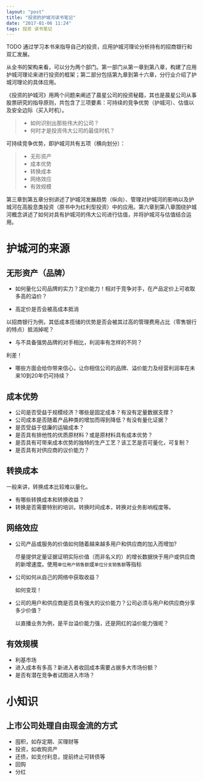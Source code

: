 ```yaml
---
layout: "post"
title: "投资的护城河读书笔记"
date: "2017-01-06 11:24"
tags: 投资 读书笔记
---
```


TODO 通过学习本书来指导自己的投资，应用护城河理论分析持有的招商银行和双汇发展。

从全书的架构来看，可以分为两个部门。第一部门从第一章到第八章，构建了应用护城河理论来进行投资的框架；第二部分包括第九章到第十六章，分行业介绍了护城河理论的具体应用。

《投资的护城河》用两个问题来阐述了晨星公司的投资秘籍，其也是晨星公司从事股票研究的指导原则，共包含了三项要素：可持续的竞争优势（护城河）、估值以及安全边际（买入时机）。

> - 如何识别出那些伟大的公司？
> - 何时才是投资伟大公司的最佳时机？

可持续竞争优势，即护城河共有五项（横向划分）：

> - 无形资产
> - 成本优势
> - 转换成本
> - 网络效应
> - 有效规模

第三章到第五章分别讲述了护城河发展趋势（纵向）、管理对护城河的影响以及护城河在高股息类投资（原书中为红利型投资）中的应用。第六章到第八章围绕护城河概念讲述了如何对具有护城河的伟大公司进行估值，并将护城河与估值结合运用。

# 护城河的来源

## 无形资产（品牌）

- 如何量化公司品牌的实力？定价能力！相对于竞争对手，在产品定价上可收取多高的溢价？

- 高定价是否会被高成本抵消

以招商银行为例，其低成本揽储的优势是否会被其过高的管理费用占比（零售银行的特点）抵消掉呢？

- 与不具备强势品牌的对手相比，利润率有怎样的不同？

利差！

- 哪些方面会给你带来信心，让你相信公司的品牌、溢价能力及经营利润率在未来10到20年仍可持续？

## 成本优势

- 公司是否受益于规模经济？哪些是固定成本？有没有定量数据支撑？
- 公司成本是否随着产品种类的增加而得到降低？有没有量化证据？
- 是否受益于低廉的运输成本？
- 是否具有排他性的优质原材料？或是原材料具有成本优势？
- 是否具有可带来成本优势的独特的生产工艺？该工艺是否可量化，可复制？
- 是否具有对供应商的议价能力？

## 转换成本

一般来讲，转换成本比较难以量化。

- 有哪些转换成本和转换收益？
- 转换是否需要特别的培训，转换时间成本，转换对业务影响程度等。

## 网络效应

- 公司产品或服务的价值如何随着越来越多用户和供应商的加入而增加?

  尽量提供定量证据证明实际价值（而非名义的）的增长数据快于用户或供应商的新增速度。使用`单位用户销售额`或`单位分支销售额`等指标

- 公司如何从自己的网络中获取收益？

  如何变现！

- 公司的用户和供应商是否具有强大的议价能力？公司必须与用户和供应商分享多少价值？

  以直播业务为例，是平台溢价能力强，还是网红的溢价能力强呢？

## 有效规模

- 利基市场
- 进入成本有多高？新进入者收回成本需要占据多大市场份额？
- 是否有潜在竞争者试图进入市场？


# 小知识

## 上市公司处理自由现金流的方式

- 囤积，如存定期、买理财等
- 投资，如收购资产
- 还债，如支付利息，提前终止可转债等
- 回购
- 分红
